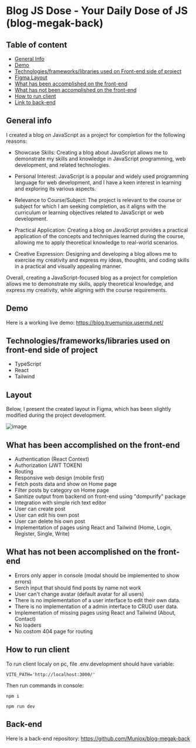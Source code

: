 # Blog JS Dose - Your Daily Dose of JS (blog-megak-back)

## Table of content

- [General Info](https://github.com/Muniox/blog-megak-back/blob/develop/README.md#general-info)
- [Demo](https://github.com/Muniox/blog-megak-back/blob/develop/README.md#demo)
- [Technologies/frameworks/libraries used on Front-end side of project](https://github.com/Muniox/blog-megak-back/blob/develop/README.md#technologiesframeworkslibraries-used-on-front-end-side-of-project)
- [Figma Layout](https://github.com/Muniox/blog-megak-back/blob/develop/README.md#layout)
- [What has been accomplished on the front-end](https://github.com/Muniox/blog-megak-back/blob/develop/README.md#what-has-been-accomplished-on-the-front-end)
- [What has not been accomplished on the front-end](https://github.com/Muniox/blog-megak-back/blob/develop/README.md#what-has-not-been-accomplished-on-the-front-end)
- [How to run client](https://github.com/Muniox/blog-megak-back/blob/develop/README.md#how-to-run-client)
- [Link to back-end](https://github.com/Muniox/blog-megak-back)

## General info

I created a blog on JavaScript as a project for completion for the following reasons:

- Showcase Skills: Creating a blog about JavaScript allows me to demonstrate my skills and knowledge in JavaScript programming, web development, and related technologies.

- Personal Interest: JavaScript is a popular and widely used programming language for web development, and I have a keen interest in learning and exploring its various aspects.

- Relevance to Course/Subject: The project is relevant to the course or subject for which I am seeking completion, as it aligns with the curriculum or learning objectives related to JavaScript or web development.

- Practical Application: Creating a blog on JavaScript provides a practical application of the concepts and techniques learned during the course, allowing me to apply theoretical knowledge to real-world scenarios.

- Creative Expression: Designing and developing a blog allows me to exercise my creativity and express my ideas, thoughts, and coding skills in a practical and visually appealing manner.

Overall, creating a JavaScript-focused blog as a project for completion allows me to demonstrate my skills, apply theoretical knowledge, and express my creativity, while aligning with the course requirements.

## Demo

Here is a working live demo: https://blog.truemuniox.usermd.net/

## Technologies/frameworks/libraries used on front-end side of project

- TypeScript
- React 
- Tailwind

## Layout

Below, I present the created layout in Figma, which has been slightly modified during the project development.

![image](https://user-images.githubusercontent.com/81775473/230794296-b6e12c09-0525-4d79-a4ba-3a73669d3156.png)

## What has been accomplished on the front-end

- Authentication (React Context)
- Authorization (JWT TOKEN)
- Routing
- Responsive web design (mobile first)
- Fetch posts data and show on Home page
- Filter posts by category on Home page
- Sanitize output from backend on front-end using "dompurify" package
- Integration with simple rich text editor
- User can create post
- User can edit his own post
- User can delete his own post
- Implementation of pages using React and Tailwind (Home, Login, Register, Single, Write)

## What has not been accomplished on the front-end

- Errors only apper in console (modal should be implemented to show errors)
- Serch input that should find posts by name not work
- User can't change avatar (default avatar for all users)
- There is no implementation of a user interface to edit their own data.
- There is no implementation of a admin interface to CRUD user data.
- Implementation of missing pages using React and Tailwind (About, Contact)
- No loaders
- No costom 404 page for routing

## How to run client

To run client localy on pc, file .env.development should have variable:

```
VITE_PATH='http://localhost:3000/'
```

Then run commands in console:

```
npm i
```

```
npm run dev
```

## Back-end

Here is a back-end repository: https://github.com/Muniox/blog-megak-back

